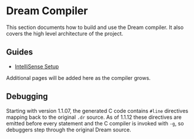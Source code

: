# Dream Compiler

This section documents how to build and use the Dream compiler. It also covers the high level architecture of the project.

## Guides

- [IntelliSense Setup](intellisense.md)

Additional pages will be added here as the compiler grows.

## Debugging

Starting with version 1.1.07, the generated C code contains `#line` directives mapping back to the original `.dr` source. As of 1.1.12 these directives are emitted before every statement and the C compiler is invoked with `-g`, so debuggers step through the original Dream source.
